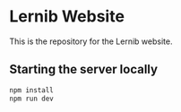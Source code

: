 # Lernib Website

This is the repository for the Lernib website.

## Starting the server locally

```bash
npm install
npm run dev
```
